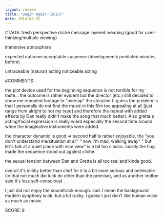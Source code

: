 ```yaml
---
layout: review
title: "Begin Again (2013)"
date: 2014-08-31
---
```


#TAGS:
fresh perspective
cliché message
layered meaning (good for over-thinking/multiple viewing)

immersive atmosphere

expected outcome
acceptable suspense (developments predicted minutes before)

untraceable (natural) acting
noticeable acting

#COMMENTS:

the plot device used for the beginning sequence is not terrible for my taste... the outcome is rather evident but the director (etc.) still decided to show me repeated footage to "overlap" the storyline (I guess the problem is that I personally do not find the music in this film too appealing at all [just range from alright to not my type] and therefore the repeat with added effects by Dan really didn't make the song that much better). Also gretta's acting/facial expression is really wierd especially the second time around when the imaginative instruments were added.

the character dynamic is good => second half is rather enjoyable. the "you don't understand me/situation at all" " now I'm mad, walking away" " but let's talk at a quiet place with nice view" is a bit too classic. luckily the hug made the sequence stood out against cliche.

the sexual tension between Dan and Gretta is all too real and kinda good.

overall it's mildly better than chef for it is a bit more serious and believable (in that not much did luck do other than the premise), and as another imdber said it's less self-conscious) .

I just did not enjoy the soundtrack enough. sad. I mean the background modern synphony is ok. but a bit rushy. I guess I just don't like human voice as much as music.





SCORE:
8
